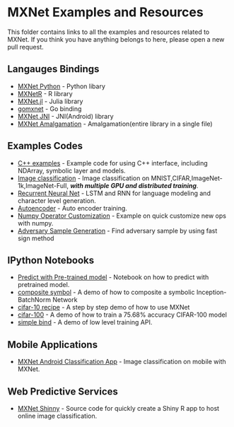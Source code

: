 MXNet Examples and Resources
============================
This folder contains links to all the examples and resources related to MXNet.
If you think you have anything belongs to here, please open a new pull request.

Langauges Bindings
------------------
* [MXNet Python](http://mxnet.readthedocs.org/en/latest/python/index.html) - Python libary
* [MXNetR](http://mxnet.readthedocs.org/en/latest/R-package/index.html) - R library
* [MXNet.jl](http://mxnetjl.readthedocs.org/en/latest/) - Julia library
* [gomxnet](https://github.com/jdeng/gomxnet) - Go binding
* [MXNet JNI](https://github.com/dmlc/mxnet/tree/master/amalgamation/jni) - JNI(Android) library
* [MXNet Amalgamation](https://github.com/dmlc/mxnet/tree/master/amalgamation) - Amalgamation(entire library in a single file)

Examples Codes
--------------
* [C++ examples](https://github.com/dmlc/mxnet/tree/master/example/cpp) - Example code for using C++ interface, including NDArray, symbolic layer and models.
* [Image classification](https://github.com/dmlc/mxnet/tree/master/example/image-classification) - Image classification on MNIST,CIFAR,ImageNet-1k,ImageNet-Full, ***with multiple GPU and distributed training***.
* [Recurrent Neural Net](https://github.com/dmlc/mxnet/tree/master/example/rnn) - LSTM and RNN for language modeling and character level generation.
* [Autoencoder](https://github.com/dmlc/mxnet/tree/master/example/autoencoder) - Auto encoder training.
* [Numpy Operator Customization](https://github.com/dmlc/mxnet/tree/master/example/numpy-ops) - Example on quick customize new ops with numpy.
* [Adversary Sample Generation](adversary) - Find adversary sample by using fast sign method

IPython Notebooks
-----------------
* [Predict with Pre-trained model](https://github.com/dmlc/mxnet/blob/master/example/notebooks/predict-with-pretrained-model.ipynb) - Notebook on how to predict with pretrained model.
* [composite symbol](notebooks/composite_symbol.ipynb) - A demo of how to composite a symbolic Inception-BatchNorm Network
* [cifar-10 recipe](notebooks/cifar-recipe.ipynb) - A step by step demo of how to use MXNet
* [cifar-100](notebooks/cifar-100.ipynb) - A demo of how to train a 75.68% accuracy CIFAR-100 model
* [simple bind](notebooks/simple_bind.ipynb) - A demo of low level training API.

Mobile Applications
-------------------
* [MXNet Android Classification App](https://github.com/Leliana/WhatsThis) - Image classification on mobile with MXNet.

Web Predictive Services
-----------------------
* [MXNet Shinny](https://github.com/thirdwing/mxnet_shiny) - Source code for quickly create a Shiny R app to host online image classification.

